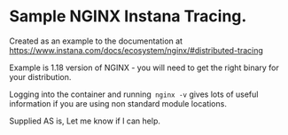 # Sample NGINX Instana Tracing.

Created as an example to the documentation at 
https://www.instana.com/docs/ecosystem/nginx/#distributed-tracing

Example is 1.18 version of NGINX - you will need to get the right binary for your distribution.

Logging into the container and running` nginx -v` gives lots of useful information if you are using non standard module locations.


Supplied AS is, Let me know if I can help.
